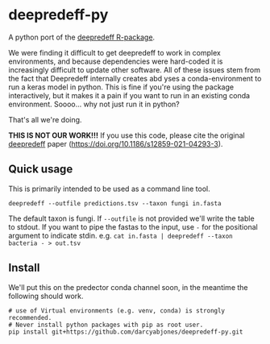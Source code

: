# deepredeff-py

A python port of the [deepredeff R-package](https://github.com/ruthkr/deepredeff).

We were finding it difficult to get deepredeff to work in complex environments, and because dependencies were hard-coded it is increasingly difficult to update other software.
All of these issues stem from the fact that Deepredeff internally creates abd yses a conda-environment to run a keras model in python.
This is fine if you're using the package interactively, but it makes it a pain if you want to run in an existing conda environment. 
Soooo... why not just run it in python?

That's all we're doing.


**THIS IS NOT OUR WORK!!!**
If you use this code, please cite the original [deepredeff](https://github.com/ruthkr/deepredeff) paper (https://doi.org/10.1186/s12859-021-04293-3).


## Quick usage

This is primarily intended to be used as a command line tool.

```
deepredeff --outfile predictions.tsv --taxon fungi in.fasta
```

The default taxon is fungi. If `--outfile` is not provided we'll write the table to stdout.
If you want to pipe the fastas to the input, use `-` for the positional argument to indicate stdin.
e.g. `cat in.fasta | deepredeff --taxon bacteria - > out.tsv`


## Install

We'll put this on the predector conda channel soon, in the meantime the following should work.

```
# use of Virtual environments (e.g. venv, conda) is strongly recommended.
# Never install python packages with pip as root user.
pip install git+https://github.com/darcyabjones/deepredeff-py.git
```
